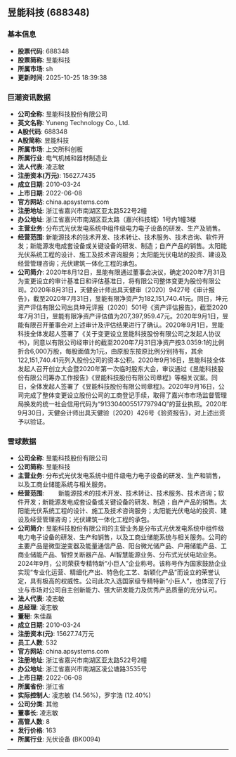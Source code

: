 ## 昱能科技 (688348)

### 基本信息

- **股票代码**: 688348
- **股票简称**: 昱能科技
- **所属市场**: sh
- **更新时间**: 2025-10-25 18:39:38

### 巨潮资讯数据

- **公司全称**: 昱能科技股份有限公司
- **英文名称**: Yuneng Technology Co., Ltd.
- **A股代码**: 688348
- **A股简称**: 昱能科技
- **所属市场**: 上交所科创板
- **所属行业**: 电气机械和器材制造业
- **法人代表**: 凌志敏
- **注册资本(万元)**: 15627.7435
- **成立日期**: 2010-03-24
- **上市日期**: 2022-06-08
- **官方网站**: china.apsystems.com
- **注册地址**: 浙江省嘉兴市南湖区亚太路522号2幢
- **办公地址**: 浙江省嘉兴市南湖区亚太路（嘉兴科技城）1号内1幢3楼
- **主营业务**: 分布式光伏发电系统中组件级电力电子设备的研发、生产及销售。
- **经营范围**: 新能源技术的技术开发、技术转让、技术服务、技术咨询、软件开发；新能源发电成套设备或关键设备的研发、制造；自产产品的销售。太阳能光伏系统工程的设计、施工及技术咨询服务；太阳能光伏电站的投资、建设及经营管理咨询；光伏建筑一体化工程的承包。
- **公司简介**: 2020年8月12日，昱能有限通过董事会决议，确定2020年7月31日为变更设立的审计基准日和评估基准日，将有限公司整体变更为股份有限公司。2020年8月31日，天健会计师出具天健审〔2020〕9427号《审计报告》，截至2020年7月31日，昱能有限净资产为182,151,740.41元。同日，坤元资产评估有限公司出具坤元评报〔2020〕501号《资产评估报告》，截至2020年7月31日，昱能有限净资产评估值为207,397,959.47元。2020年9月1日，昱能有限召开董事会对上述审计及评估结果进行了确认。2020年9月1日，昱能科技全体发起人签署了《关于变更设立昱能科技股份有限公司之发起人协议书》，同意以有限公司经审计的截至2020年7月31日净资产按3.0359:1的比例折合6,000万股，每股面值为1元，由原股东按原比例分别持有，其余122,151,740.41元列入股份公司的资本公积。2020年9月16日，昱能科技全体发起人召开创立大会暨2020年第一次临时股东大会，审议通过《昱能科技股份有限公司筹办工作报告》《昱能科技股份有限公司章程》等相关议案。同日，全体发起人签署了《昱能科技股份有限公司章程》。2020年9月16日，公司完成了整体变更设立股份公司的工商登记手续，取得了嘉兴市市场监督管理局换发的统一社会信用代码为“91330400551779794Q”的营业执照。2020年9月30日，天健会计师出具天健验〔2020〕426号《验资报告》，对上述出资予以验证。

### 雪球数据

- **公司全称**: 昱能科技股份有限公司
- **公司简称**: 昱能科技
- **主营业务**: 分布式光伏发电系统中组件级电力电子设备的研发、生产和销售，以及工商业储能系统与相关服务。
- **经营范围**: 　　新能源技术的技术开发、技术转让、技术服务、技术咨询；软件开发；新能源发电成套设备或关键设备的研发、制造；自产产品的销售。太阳能光伏系统工程的设计、施工及技术咨询服务；太阳能光伏电站的投资、建设及经营管理咨询；光伏建筑一体化工程的承包。
- **公司简介**: 昱能科技股份有限公司的主营业务是分布式光伏发电系统中组件级电力电子设备的研发、生产和销售，以及工商业储能系统与相关服务。公司的主要产品是微型逆变器及能量通信产品、阳台微光储产品、户用储能产品、工商业储能产品、智控关断器产品、AI智慧能源业务、分布式光伏电站业务。2024年9月，公司荣获专精特新“小巨人”企业称号。该称号作为国家鼓励企业实现“专业化运营、精细化产出、特色化工艺、新颖化产品”而设立的荣誉认定，具有极高的权威性。公司此次入选国家级专精特新“小巨人”，也体现了行业与市场对公司自主创新能力、强大研发能力及优秀产品质量的充分认可。
- **法人代表**: 凌志敏
- **总经理**: 凌志敏
- **董秘**: 朱佳磊
- **成立日期**: 2010-03-24
- **注册资本(元)**: 15627.74万元
- **员工人数**: 532
- **官方网站**: china.apsystems.com
- **注册地址**: 浙江省嘉兴市南湖区亚太路522号2幢
- **办公地址**: 浙江省嘉兴市南湖区凌公塘路3535号
- **上市日期**: 2022-06-08
- **所属省份**: 浙江省
- **实际控制人**: 凌志敏 (14.56%)，罗宇浩 (12.40%)
- **公司分类**: 其他
- **董事长**: 凌志敏
- **高管人数**: 8
- **发行价格**: 163
- **所属行业**: 光伏设备 (BK0094)

---